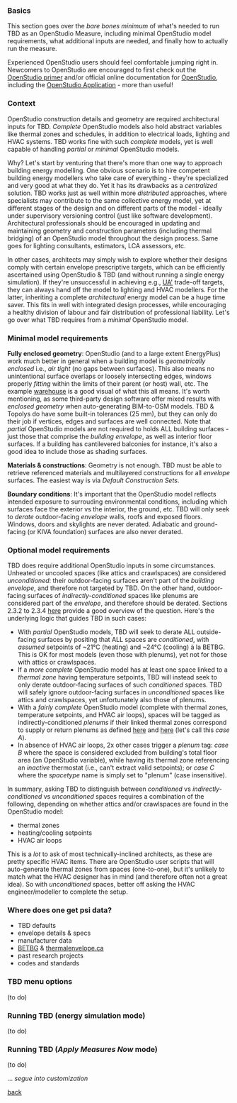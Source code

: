 
### Basics

This section goes over the _bare bones minimum_ of what's needed to run TBD as an OpenStudio Measure, including minimal OpenStudio model requirements, what additional inputs are needed, and finally how to actually run the measure.

Experienced OpenStudio users should feel comfortable jumping right in. Newcomers to OpenStudio are encouraged to first check out the [OpenStudio primer](./openstudio.html "An OpenStudio primer for TBD users") and/or official online documentation for [OpenStudio](https://openstudio.net "OpenStudio"), including the [OpenStudio Application](https://openstudiocoalition.org// "OpenStudio Application") - more than useful!

### Context

OpenStudio construction details and geometry are required architectural inputs for TBD. _Complete_ OpenStudio models also hold abstract variables like thermal zones and schedules, in addition to electrical loads, lighting and HVAC systems. TBD works fine with such _complete_ models, yet is well capable of handling _partial_ or _minimal_ OpenStudio models.

Why? Let's start by venturing that there's more than one way to approach building energy modelling. One obvious scenario is to hire competent building energy modellers who take care of everything - they're specialized and very good at what they do. Yet it has its drawbacks as a _centralized_ solution. TBD works just as well within more _distributed_ approaches, where specialists may contribute to the same collective energy model, yet at different stages of the design and on different parts of the model - ideally under supervisory versioning control (just like software development). Architectural professionals should be encouraged in updating and maintaining geometry and construction parameters (including thermal bridging) of an OpenStudio model throughout the design process. Same goes for lighting consultants, estimators, LCA assessors, etc.

In other cases, architects may simply wish to explore whether their designs comply with certain envelope prescriptive targets, which can be efficiently ascertained using OpenStudio & TBD (and without running a single energy simulation). If they're unsuccessful in achieving e.g., [UA'](./ua.html "UA' assessments") trade-off targets, they can always hand off the model to lighting and HVAC modellers. For the latter, inheriting a complete _architectural_ energy model can be a huge time saver. This fits in well with integrated design processes, while encouraging a healthy division of labour and fair distribution of professional liability. Let's go over what TBD requires from a _minimal_ OpenStudio model.

### Minimal model requirements

__Fully enclosed geometry__: OpenStudio (and to a large extent EnergyPlus) work much better in general when a building model is _geometrically enclosed_ i.e., _air tight_ (no gaps between surfaces). This also means no unintentional surface overlaps or loosely intersecting edges, windows properly _fitting_ within the limits of their parent (or host) wall, etc. The example [warehouse](../index.html "Thermal Bridging & Derating") is a good visual of what this all means. It's worth mentioning, as some third-party design software offer mixed results with _enclosed geometry_ when auto-generating BIM-to-OSM models. TBD & Topolys do have some built-in tolerances (25 mm), but they can only do their job if vertices, edges and surfaces are well connected. Note that _partial_ OpenStudio models are not required to holds ALL building surfaces - just those that comprise the _building envelope_, as well as interior floor surfaces. If a building has cantilevered balconies for instance, it's also a good idea to include those as shading surfaces.

__Materials & constructions__: Geometry is not enough. TBD must be able to retrieve referenced materials and multilayered constructions for all _envelope_ surfaces. The easiest way is via _Default Construction Sets_.

__Boundary conditions__: It's important that the OpenStudio model reflects intended exposure to surrouding environmental conditions, including which surfaces face the exterior vs the interior, the ground, etc. TBD will only seek to _derate_ outdoor-facing _envelope_ walls, roofs and exposed floors. Windows, doors and skylights are never derated. Adiabatic and ground-facing (or KIVA foundation) surfaces are also never derated.

### Optional model requirements

TBD does require additional OpenStudio inputs in some circumstances. Unheated or uncooled spaces (like attics and crawlspaces) are considered _unconditioned_: their outdoor-facing surfaces aren't part of the _building envelope_, and therefore not targeted by TBD. On the other hand, outdoor-facing surfaces of _indirectly-conditioned_ spaces like plenums are considered part of the _envelope_, and therefore should be derated. Sections 2.3.2 to 2.3.4 [here](https://www.pnnl.gov/main/publications/external/technical_reports/PNNL-26917.pdf "90.1-2016 Performance Rating Method Reference Manual") provide a good overview of the question. Here's the underlying logic that guides TBD in such cases:

- With _partial_ OpenStudio models, TBD will seek to derate ALL outside-facing surfaces by positing that ALL spaces are _conditioned_, with _assumed_ setpoints of ~21°C (heating) and ~24°C (cooling) à la BETBG. This is OK for most models (even those with plenums), yet not for those with attics or crawlspaces.  
- If a _more complete_ OpenStudio model has at least one space linked to a _thermal zone_ having temperature setpoints, TBD will instead seek to only derate outdoor-facing surfaces of such _conditioned_ spaces. TBD will safely ignore outdoor-facing surfaces in _unconditioned_ spaces like attics and crawlspaces, yet unfortunately also those of plenums.  
- With a _fairly complete_ OpenStudio model (complete with thermal zones, temperature setpoints, and HVAC air loops), spaces will be tagged as indirectly-conditioned _plenums_ if their linked thermal zones correspond to supply or return plenums as defined [here](https://bigladdersoftware.com/epx/docs/9-6/input-output-reference/group-air-path.html#airloophvacreturnplenum "EnergyPlus return air plenums") and [here](https://bigladdersoftware.com/epx/docs/9-6/input-output-reference/group-air-path.html#airloophvacsupplyplenum "EnergyPlus supply air plenums") (let's call this _case A_).
- In absence of HVAC air loops, 2x other cases trigger a _plenum_ tag: _case B_ where the space is considered excluded from building's total floor area (an OpenStudio variable), while having its thermal zone referencing an _inactive_ thermostat (i.e., can't extract valid setpoints); or _case C_ where the _spacetype_ name is simply set to "plenum" (case insensitive).

In summary, asking TBD to distinguish between _conditioned_ vs _indirectly-conditioned_ vs _unconditioned_ spaces requires a combination of the following, depending on whether attics and/or crawlspaces are found in the OpenStudio model:

- thermal zones  
- heating/cooling setpoints  
- HVAC air loops  

This is a _lot_ to ask of most technically-inclined architects, as these are pretty specific HVAC items. There are OpenStudio user scripts that will auto-generate thermal zones from spaces (one-to-one), but it's unlikely to match what the HVAC designer has in mind (and therefore often not a great idea). So with _unconditioned_ spaces, better off asking the HVAC engineer/modeller to complete the setup.

### Where does one get psi data?

- TBD defaults  
- envelope details & specs  
- manufacturer data  
- [BETBG](https://www.bchydro.com/powersmart/business/programs/new-construction.html "Building Envelope Thermal Bridging Guide") & [thermalenvelope.ca](https://thermalenvelope.ca)  
- past research projects  
- codes and standards  

### TBD menu options

(to do)

### Running TBD (energy simulation mode)

(to do)

### Running TBD (_Apply Measures Now_ mode)

(to do)

... _segue into customization_

[back](../index.html "Thermal Bridging & Derating")  
